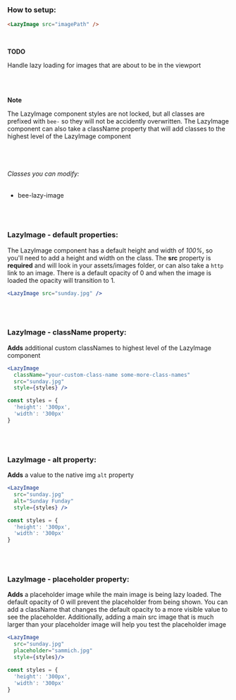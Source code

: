 ### How to setup:

```html
<LazyImage src="imagePath" />
```

<br />

**TODO**

Handle lazy loading for images that are about to be in the viewport

<br />
<br />

**Note**

The LazyImage component styles are not locked, but all classes are prefixed with `bee-` so they will not be accidently overwritten.  The LazyImage component can also take a className property that will add classes to the highest level of the LazyImage component

<br />
<br />

###### Classes you can modify:

- bee-lazy-image

<br />
<br />

### LazyImage - default properties:

The LazyImage component has a default height and width of *100%*, so you'll need to add a height and width on the class.  The **src** property is **required** and will look in your assets/images folder, or can also take a `http` link to an image.  There is a default opacity of 0 and when the image is loaded the opacity will transition to 1.

```jsx
<LazyImage src="sunday.jpg" />
```

<br />
<br />

### LazyImage - className property:

**Adds** additional custom classNames to highest level of the LazyImage component

```jsx
<LazyImage 
  className="your-custom-class-name some-more-class-names" 
  src="sunday.jpg"
  style={styles} />

const styles = {
  'height': '300px',
  'width': '300px'
}

```

<br />
<br />

### LazyImage - alt property:

**Adds** a value to the native img `alt` property

```jsx
<LazyImage 
  src="sunday.jpg" 
  alt="Sunday Funday" 
  style={styles} />

const styles = {
  'height': '300px',
  'width': '300px'
}
```

<br />
<br />

### LazyImage - placeholder property:

**Adds** a placeholder image while the main image is being lazy loaded.  The default opacity of 0 will prevent the placeholder from being shown.  You can add a className that changes the default opacity to a more visible value to see the placeholder.  Additionally, adding a main src image that is much larger than your placeholder image will help you test the placeholder image

```jsx
<LazyImage 
  src="sunday.jpg" 
  placeholder="sammich.jpg" 
  style={styles}/>

const styles = {
  'height': '300px',
  'width': '300px'
}
```